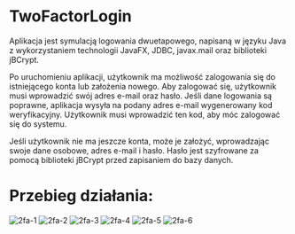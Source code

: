 # TwoFactorLogin

Aplikacja jest symulacją logowania dwuetapowego, napisaną w języku Java z wykorzystaniem technologii JavaFX, JDBC, javax.mail oraz biblioteki jBCrypt.

Po uruchomieniu aplikacji, użytkownik ma możliwość zalogowania się do istniejącego konta lub założenia nowego. Aby zalogować się, użytkownik musi wprowadzić swój adres e-mail oraz hasło. Jeśli dane logowania są poprawne, aplikacja wysyła na podany adres e-mail wygenerowany kod weryfikacyjny. Użytkownik musi wprowadzić ten kod, aby móc zalogować się do systemu.

Jeśli użytkownik nie ma jeszcze konta, może je założyć, wprowadzając swoje dane osobowe, adres e-mail i hasło. Hasło jest szyfrowane za pomocą biblioteki jBCrypt przed zapisaniem do bazy danych.


# Przebieg działania:

![2fa-1](https://user-images.githubusercontent.com/116314668/230497863-a0ff9e70-565a-4c63-97a2-823a3196df05.JPG)
![2fa-2](https://user-images.githubusercontent.com/116314668/230499129-003cebed-5df8-4c98-b69e-c07fd2ed2846.JPG)
![2fa-3](https://user-images.githubusercontent.com/116314668/230499135-dc157375-c24a-447d-b9d2-b677d8e354eb.JPG)
![2fa-4](https://user-images.githubusercontent.com/116314668/230499139-1d806fc1-fcf4-44db-9a25-7bcfba605920.JPG)
![2fa-5](https://user-images.githubusercontent.com/116314668/230499142-0f0e2599-5570-40b3-bd77-3880a3c97ec7.JPG)
![2fa-6](https://user-images.githubusercontent.com/116314668/230499150-7f970542-4880-443c-9e71-8931a89db287.JPG)
